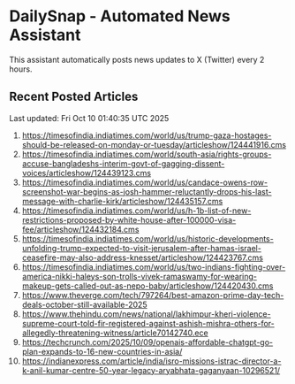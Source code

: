 # DailySnap - Automated News Assistant

This assistant automatically posts news updates to X (Twitter) every 2 hours.

## Recent Posted Articles

Last updated: Fri Oct 10 01:40:35 UTC 2025

1. https://timesofindia.indiatimes.com/world/us/trump-gaza-hostages-should-be-released-on-monday-or-tuesday/articleshow/124441916.cms
2. https://timesofindia.indiatimes.com/world/south-asia/rights-groups-accuse-bangladeshs-interim-govt-of-gagging-dissent-voices/articleshow/124439123.cms
3. https://timesofindia.indiatimes.com/world/us/candace-owens-row-screenshot-war-begins-as-josh-hammer-reluctantly-drops-his-last-message-with-charlie-kirk/articleshow/124435157.cms
4. https://timesofindia.indiatimes.com/world/us/h-1b-list-of-new-restrictions-proposed-by-white-house-after-100000-visa-fee/articleshow/124432184.cms
5. https://timesofindia.indiatimes.com/world/us/historic-developments-unfolding-trump-expected-to-visit-jerusalem-after-hamas-israel-ceasefire-may-also-address-knesset/articleshow/124423767.cms
6. https://timesofindia.indiatimes.com/world/us/two-indians-fighting-over-america-nikki-haleys-son-trolls-vivek-ramaswamy-for-wearing-makeup-gets-called-out-as-nepo-baby/articleshow/124420430.cms
7. https://www.theverge.com/tech/797264/best-amazon-prime-day-tech-deals-october-still-available-2025
8. https://www.thehindu.com/news/national/lakhimpur-kheri-violence-supreme-court-told-fir-registered-against-ashish-mishra-others-for-allegedly-threatening-witness/article70142740.ece
9. https://techcrunch.com/2025/10/09/openais-affordable-chatgpt-go-plan-expands-to-16-new-countries-in-asia/
10. https://indianexpress.com/article/india/isro-missions-istrac-director-a-k-anil-kumar-centre-50-year-legacy-aryabhata-gaganyaan-10296521/
